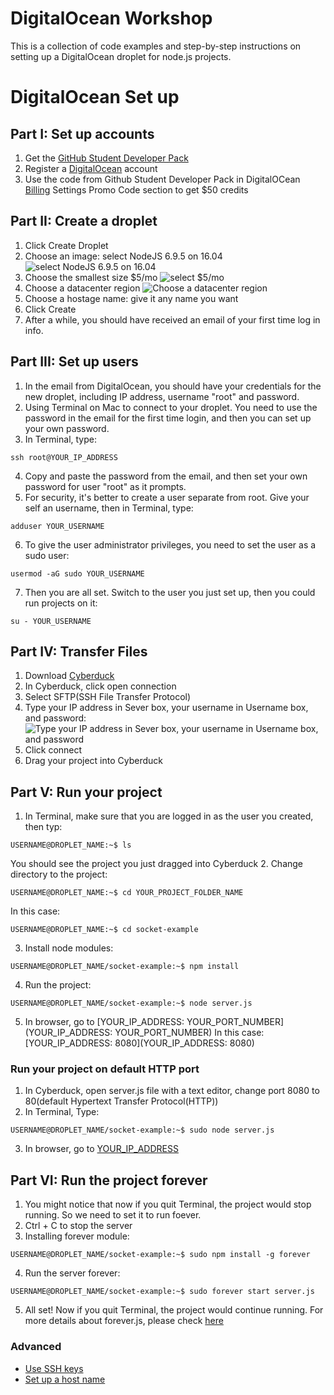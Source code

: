 # DigitalOcean Workshop
This is a collection of code examples and step-by-step instructions on setting up a DigitalOcean droplet for node.js projects.

# DigitalOcean Set up

## Part I: Set up accounts
1. Get the [GitHub Student Developer Pack](https://education.github.com/pack)
2. Register a [DigitalOcean](https://www.digitalocean.com/) account
3. Use the code from Github Student Developer Pack in DigitalOCean [Billing](https://cloud.digitalocean.com/settings/billing) Settings Promo Code section to get $50 credits

## Part II: Create a droplet
1. Click Create Droplet
2. Choose an image: select NodeJS 6.9.5 on 16.04
![select NodeJS 6.9.5 on 16.04](https://cloud.githubusercontent.com/assets/5662216/24776782/4fe6b106-1af0-11e7-9729-ee50fbef6936.png)
3. Choose the smallest size $5/mo
![select $5/mo](https://cloud.githubusercontent.com/assets/5662216/24776874/c866d7e6-1af0-11e7-8691-3489cd27af76.png)
4. Choose a datacenter region 
![Choose a datacenter region](https://cloud.githubusercontent.com/assets/5662216/24776899/e6464a58-1af0-11e7-8e42-3a16e65e7ff5.png)
5. Choose a hostage name: give it any name you want
6. Click Create
7. After a while, you should have received an email of your first time log in info.

## Part III: Set up users
1. In the email from DigitalOcean, you should have your credentials for the new droplet, including IP address, username "root" and password.
2. Using Terminal on Mac to connect to your droplet. You need to use the password in the email for the first time login, and then you can set up your own password.
3. In Terminal, type:
```
ssh root@YOUR_IP_ADDRESS
```
4. Copy and paste the password from the email, and then set your own password for user "root" as it prompts.
5. For security, it's better to create a user separate from root. Give your self an username, then in Terminal, type:
```
adduser YOUR_USERNAME
```
6. To give the user administrator privileges, you need to set the user as a sudo user:
```
usermod -aG sudo YOUR_USERNAME
```
7. Then you are all set. Switch to the user you just set up, then you could run projects on it:
```
su - YOUR_USERNAME
```

## Part IV: Transfer Files
1. Download [Cyberduck](https://cyberduck.io/?l=en)
2. In Cyberduck, click open connection
3. Select SFTP(SSH File Transfer Protocol)
4. Type your IP address in Sever box, your username in Username box, and password:
![Type your IP address in Sever box, your username in Username box, and password](https://cloud.githubusercontent.com/assets/5662216/24777567/f028f5ea-1af3-11e7-87f7-b4e6c62e6ee8.png)
5. Click connect
6. Drag your project into Cyberduck

## Part V: Run your project
1. In Terminal, make sure that you are logged in as the user you created, then typ:
```
USERNAME@DROPLET_NAME:~$ ls
```
You should see the project you just dragged into Cyberduck
2. Change directory to the project:
```
USERNAME@DROPLET_NAME:~$ cd YOUR_PROJECT_FOLDER_NAME
```
In this case: 
```
USERNAME@DROPLET_NAME:~$ cd socket-example
```
3. Install node modules:
```
USERNAME@DROPLET_NAME/socket-example:~$ npm install
```
4. Run the project:
```
USERNAME@DROPLET_NAME/socket-example:~$ node server.js
```
5. In browser, go to [YOUR_IP_ADDRESS: YOUR_PORT_NUMBER](YOUR_IP_ADDRESS: YOUR_PORT_NUMBER)
In this case: [YOUR_IP_ADDRESS: 8080](YOUR_IP_ADDRESS: 8080)

### Run your project on default HTTP port
1. In Cyberduck, open server.js file with a text editor, change port 8080 to 80(default Hypertext Transfer Protocol(HTTP))
2. In Terminal, Type:
```
USERNAME@DROPLET_NAME/socket-example:~$ sudo node server.js
```
3. In browser, go to [YOUR_IP_ADDRESS](YOUR_IP_ADDRESS)

## Part VI: Run the project forever
1. You might notice that now if you quit Terminal, the project would stop running. So we need to set it to run foever.
2. Ctrl + C to stop the server
3. Installing forever module:
```
USERNAME@DROPLET_NAME/socket-example:~$ sudo npm install -g forever 
```
4. Run the server forever:
```
USERNAME@DROPLET_NAME/socket-example:~$ sudo forever start server.js
```
5. All set! Now if you quit Terminal, the project would continue running. For more details about forever.js, please check [here](https://github.com/foreverjs/forever)

### Advanced
- [Use SSH keys](https://www.digitalocean.com/community/tutorials/how-to-use-ssh-keys-with-digitalocean-droplets)
- [Set up a host name](https://www.digitalocean.com/community/tutorials/how-to-set-up-a-host-name-with-digitalocean)
